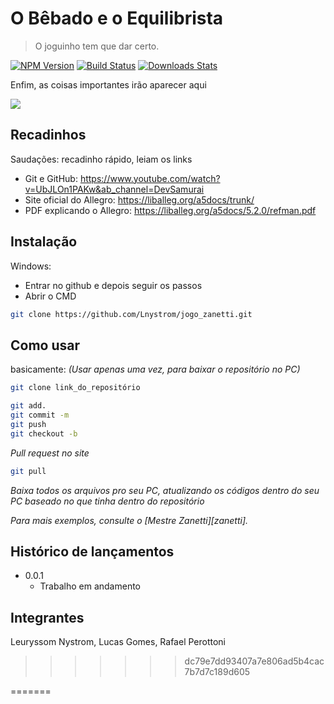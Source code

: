 
# O Bêbado e o Equilibrista 
> O joguinho tem que dar certo.

[![NPM Version][npm-image]][npm-url]
[![Build Status][travis-image]][travis-url]
[![Downloads Stats][npm-downloads]][npm-url]

Enfim, as coisas importantes irão aparecer aqui

![](../header.png)

## Recadinhos 

Saudações: recadinho rápido, leiam os links 

- Git e GitHub: https://www.youtube.com/watch?v=UbJLOn1PAKw&ab_channel=DevSamurai
- Site oficial do Allegro:  https://liballeg.org/a5docs/trunk/
- PDF explicando o Allegro: https://liballeg.org/a5docs/5.2.0/refman.pdf


## Instalação

Windows:

- Entrar no github e depois seguir os passos
- Abrir o CMD

```sh
git clone https://github.com/Lnystrom/jogo_zanetti.git
```

## Como usar

basicamente:
_(Usar apenas uma vez, para baixar o repositório no PC)_

```sh
git clone link_do_repositório
```


```sh
git add.
git commit -m
git push
git checkout -b
```
_Pull request no site_
```sh
git pull
```
_Baixa todos os arquivos pro seu PC, atualizando os códigos dentro do seu PC baseado no que tinha dentro do repositório_


_Para mais exemplos, consulte o [Mestre Zanetti][zanetti]._ 



## Histórico de lançamentos

* 0.0.1
    * Trabalho em andamento

##  Integrantes

Leuryssom Nystrom, Lucas Gomes, Rafael Perottoni

<!-- Distribuído sob a licença XYZ. Veja `LICENSE` para mais informações. 

[https://github.com/yourname/github-link](https://github.com/othonalberto/) 

## Contributing

1. Faça o _fork_ do projeto (<https://github.com/yourname/yourproject/fork>)
2. Crie uma _branch_ para sua modificação (`git checkout -b feature/fooBar`)
3. Faça o _commit_ (`git commit -am 'Add some fooBar'`)
4. _Push_ (`git push origin feature/fooBar`)
5. Crie um novo _Pull Request_
-->
[npm-image]: https://img.shields.io/npm/v/datadog-metrics.svg?style=flat-square
[npm-url]: https://npmjs.org/package/datadog-metrics
[npm-downloads]: https://img.shields.io/npm/dm/datadog-metrics.svg?style=flat-square
[travis-image]: https://img.shields.io/travis/dbader/node-datadog-metrics/master.svg?style=flat-square
[travis-url]: https://travis-ci.org/dbader/node-datadog-metrics
[wiki]: https://github.com/seunome/seuprojeto/wiki
 >>>>>>> dc79e7dd93407a7e806ad5b4cac7b7d7c189d605 

=======


